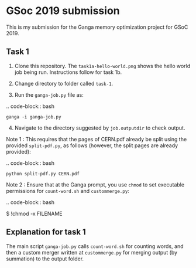 GSoc 2019 submission 
====================

This is my submission for the Ganga memory optimization project for GSoC 2019.
 

Task 1
------

1. Clone this repository. The ``task1a-hello-world.png`` shows the hello world job being run. Instructions follow for task 1b.

2. Change directory to folder called ``task-1``.

3. Run the ``ganga-job.py`` file as:

.. code-block:: bash

    ganga -i ganga-job.py

4. Navigate to the directory suggested by ``job.outputdir`` to check output.

Note 1 : This requires that the pages of CERN.pdf already be split using the provided ``split-pdf.py``, as follows (however, the split pages are already provided):

.. code-block:: bash

    python split-pdf.py CERN.pdf

Note 2 : Ensure that at the Ganga prompt, you use ``chmod`` to set executable permissions for ``count-word.sh`` and ``custommerge.py``:

.. code-block:: bash

   $ !chmod -x FILENAME

Explanation for task 1
----------------------

The main script ``ganga-job.py`` calls ``count-word.sh`` for counting words, and then a custom merger written at ``custommerge.py`` for merging output (by summation) to the output folder.